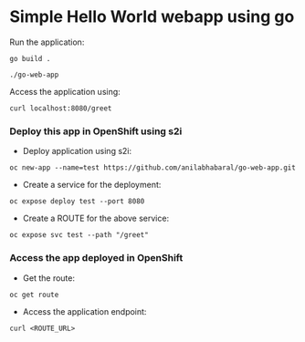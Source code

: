 # Simple Hello World webapp using go

Run the application:
```
go build .
```

```
./go-web-app
```

Access the application using:
```
curl localhost:8080/greet
```

### Deploy this app in OpenShift using s2i
- Deploy application using s2i:
```
oc new-app --name=test https://github.com/anilabhabaral/go-web-app.git
```
- Create a service for the deployment:
```
oc expose deploy test --port 8080
```
- Create a ROUTE for the above service:
```
oc expose svc test --path "/greet"
```

### Access the app deployed in OpenShift
- Get the route:
```
oc get route
```
- Access the application endpoint:
```
curl <ROUTE_URL>
```
